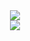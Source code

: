<div align="center">
  <img src="https://github-readme-streak-stats.herokuapp.com/?user=voldtman&theme=dark&hide_border=true">
  <br>
  <img src="https://github-readme-stats.vercel.app/api/top-langs/?username=voldtman&theme=dark&show_icons=true&hide_border=true&layout=compact">
</div>
